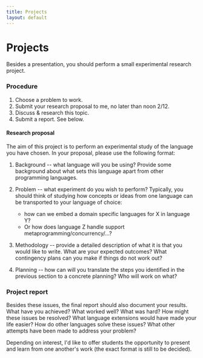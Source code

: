 ```yaml
---
title: Projects
layout: default
---
```


# Projects

Besides a presentation, you should perform a small experimental
research project.

### Procedure
1. Choose a problem to work. 
1. Submit your research proposal to me, no later than noon 2/12.
1. Discuss & research this topic.
1. Submit a report. See below.

#### Research proposal

The aim of this project is to perform an experimental study of the
language you have chosen. In your proposal, please use the following
format:

1. Background -- what language will you be using? Provide some
   background about what sets this language apart from other
   programming languages.
   
1. Problem -- what experiment do you wish to perform? Typically, you
   should think of studying how concepts or ideas from one language
   can be transported to your language of choice: 
   * how can we embed a domain specific languages for X in language Y?
   * Or how does language Z handle support metaprogramming/concurrency/...?
   
1. Methodology -- provide a detailed description of what it is that
   you would like to write. What are your expected outcomes? What
   contingency plans can you make if things do not work out?
   
1. Planning -- how can will you translate the steps you identified in
   the previous section to a concrete planning? Who will work on what?

### Project report 

Besides these issues, the final report should also document your
results. What have you achieved? What worked well? What was hard? How
might these issues be resolved? What language extensions would have
made your life easier? How do other languages solve these issues? What
other attempts have been made to address your problem?

Depending on interest, I'd like to offer students the opportunity to
present and learn from one another's work (the exact format is still
to be decided).


